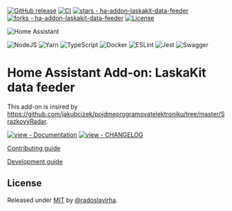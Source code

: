 [![GitHub release](https://img.shields.io/github/release/radoslavirha/ha-addon-laskakit-data-feeder?sort=semver&color=blue)](https://github.com/radoslavirha/ha-addon-laskakit-data-feeder/releases/)
[![CI](https://github.com/radoslavirha/ha-addon-laskakit-data-feeder/actions/workflows/ci.yml/badge.svg)](https://github.com/radoslavirha/ha-addon-laskakit-data-feeder/actions/workflows/ci.yml)
[![stars - ha-addon-laskakit-data-feeder](https://img.shields.io/github/stars/radoslavirha/ha-addon-laskakit-data-feeder?style=social)](https://github.com/radoslavirha/ha-addon-laskakit-data-feeder)
[![forks - ha-addon-laskakit-data-feeder](https://img.shields.io/github/forks/radoslavirha/ha-addon-laskakit-data-feeder?style=social)](https://github.com/radoslavirha/ha-addon-laskakit-data-feeder)
[![License](https://img.shields.io/badge/License-MIT-blue)](#license)

![Home Assistant](https://img.shields.io/badge/home%20assistant-%2341BDF5.svg?style=for-the-badge&logo=home-assistant&logoColor=white)

![NodeJS](https://img.shields.io/badge/node.js-6DA55F?style=for-the-badge&logo=node.js&logoColor=white)
![Yarn](https://img.shields.io/badge/yarn-%232C8EBB.svg?style=for-the-badge&logo=yarn&logoColor=white)
![TypeScript](https://img.shields.io/badge/typescript-%23007ACC.svg?style=for-the-badge&logo=typescript&logoColor=white)
![Docker](https://img.shields.io/badge/docker-%230db7ed.svg?style=for-the-badge&logo=docker&logoColor=white)
![ESLint](https://img.shields.io/badge/ESLint-4B3263?style=for-the-badge&logo=eslint&logoColor=white)
![Jest](https://img.shields.io/badge/-jest-%23C21325?style=for-the-badge&logo=jest&logoColor=white)
![Swagger](https://img.shields.io/badge/-Swagger-%23Clojure?style=for-the-badge&logo=swagger&logoColor=white)

# Home Assistant Add-on: LaskaKit data feeder

This add-on is insired by https://github.com/jakubcizek/pojdmeprogramovatelektroniku/tree/master/SrazkovyRadar.

[![view - Documentation](https://img.shields.io/badge/view-Documentation-blue?style=for-the-badge)](laskakit-data-feeder/DOCS.md "Go to project documentation")
[![view - CHANGELOG](https://img.shields.io/badge/view-CHANGELOG-blue?style=for-the-badge)](CHANGELOG.md "Go to CHANGELOG")

[Contributing guide](.github/CONTRIBUTING.md)

[Development guide](.github/development.md)

## License

Released under [MIT](/LICENSE.md) by [@radoslavirha](https://github.com/radoslavirha).
